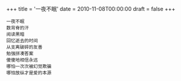 +++
title = '一夜不眠'
date = 2010-11-08T00:00:00
draft = false
+++

<div class="poem">

```
一夜不眠
数背脊的汗
阅读黑暗
回忆逝去的时间
从支离破碎的友善
勉强拼凑答案
傻傻地相信永远
哪怕一次次被幻觉欺骗
哪怕放纵才是爱的本源
```

</div>
